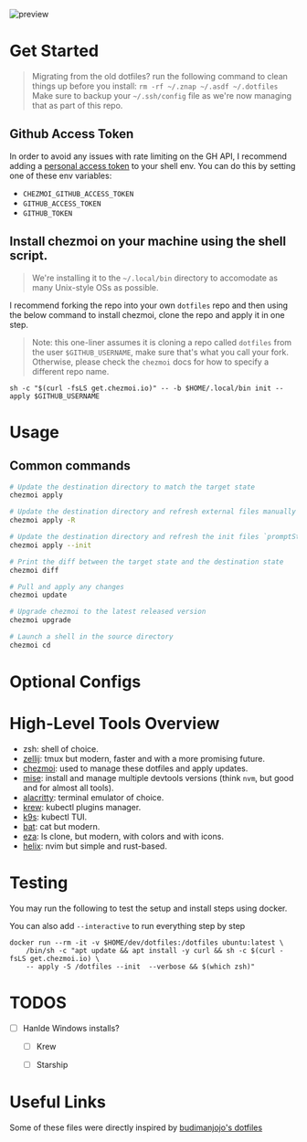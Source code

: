 ![preview](https://raw.githubusercontent.com/heuristicAL/dotfiles/main/docs/screenshot_terminal.png)

# Get Started
> Migrating from the old dotfiles? run the following command to clean things up before you install: `rm -rf ~/.znap ~/.asdf ~/.dotfiles`
> Make sure to backup your `~/.ssh/config` file as we're now managing that as part of this repo.

## Github Access Token
In order to avoid any issues with rate limiting on the GH API, I recommend adding a [personal access token](https://docs.github.com/en/enterprise-server@3.4/authentication/keeping-your-account-and-data-secure/creating-a-personal-access-token) to your shell env. You can do this by setting one of these env variables:
- `CHEZMOI_GITHUB_ACCESS_TOKEN`
- `GITHUB_ACCESS_TOKEN`
- `GITHUB_TOKEN`


## Install chezmoi on your machine using the shell script.
> We're installing it to the `~/.local/bin` directory to accomodate as many Unix-style OSs as possible.

I recommend forking the repo into your own `dotfiles` repo and then using the below command to install chezmoi, clone the repo and apply it in one step.
> Note: this one-liner assumes it is cloning a repo called `dotfiles` from the user `$GITHUB_USERNAME`, make sure that's what you call your fork.
> Otherwise, please check the `chezmoi` docs for how to specify a different repo name.
```shell
sh -c "$(curl -fsLS get.chezmoi.io)" -- -b $HOME/.local/bin init --apply $GITHUB_USERNAME
```

# Usage
## Common commands
```sh
# Update the destination directory to match the target state
chezmoi apply

# Update the destination directory and refresh external files manually
chezmoi apply -R

# Update the destination directory and refresh the init files `promptStringOnce`, etc.
chezmoi apply --init

# Print the diff between the target state and the destination state
chezmoi diff

# Pull and apply any changes
chezmoi update

# Upgrade chezmoi to the latest released version
chezmoi upgrade

# Launch a shell in the source directory
chezmoi cd
```

# Optional Configs

# High-Level Tools Overview

- zsh: shell of choice.
- [zellij](https://zellij.dev/): tmux but modern, faster and with a more promising future.
- [chezmoi](https://www.chezmoi.io/): used to manage these dotfiles and apply updates.
- [mise](https://mise.jdx.dev/): install and manage multiple devtools versions (think `nvm`, but good and for almost all tools).
- [alacritty](https://github.com/alacritty/alacritty): terminal emulator of choice.
- [krew](https://krew.sigs.k8s.io/): kubectl plugins manager.
- [k9s](https://k9scli.io/): kubectl TUI.
- [bat](https://github.com/sharkdp/bat): cat but modern.
- [eza](https://github.com/eza-community/eza): ls clone, but modern, with colors and with icons.
- [helix](https://helix-editor.com/): nvim but simple and rust-based.

# Testing
You may run the following to test the setup and install steps using docker.

You can also add `--interactive` to run everything step by step

```shell
docker run --rm -it -v $HOME/dev/dotfiles:/dotfiles ubuntu:latest \
	/bin/sh -c "apt update && apt install -y curl && sh -c $(curl -fsLS get.chezmoi.io) \
	-- apply -S /dotfiles --init  --verbose && $(which zsh)"
```


# TODOS

- [ ] Hanlde Windows installs?
  - [ ] Krew
  - [ ] Starship


# Useful Links
Some of these files were directly inspired by [budimanjojo's dotfiles](https://github.com/budimanjojo/dotfiles)
